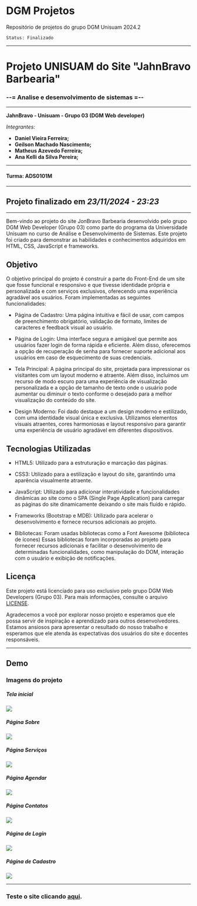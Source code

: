 # DGM Projetos

Repositório de projetos do grupo DGM Unisuam 2024.2

    Status: Finalizado

----------------------------------------------

# Projeto UNISUAM do Site "JahnBravo Barbearia"

### --= Analise e desenvolvimento de sistemas =--

----------------------------------------------
**JahnBravo - Unisuam - Grupo 03 (DGM Web developer)**

*Integrantes:*

- **Daniel Vieira Ferreira;**
- **Geilson Machado Nascimento;**
- **Matheus Azevedo Ferreira;**
- **Ana Kelli da Silva Pereira;**

---

#### Turma: ADS0101M

----------------------------------------------

## Projeto finalizado em *23/11/2024 - 23:23*

----------------------------------------------

Bem-vindo ao projeto do site JonBravo Barbearia desenvolvido pelo grupo DGM Web Developer (Grupo 03) como parte do programa da Universidade Unisuam no curso de Análise e Desenvolvimento de Sistemas. Este projeto foi criado para demonstrar as habilidades e conhecimentos adquiridos em HTML, CSS, JavaScript e frameworks.

## Objetivo

O objetivo principal do projeto é construir a parte do Front-End de um site que fosse funcional e responsivo e que tivesse identidade própria e personalizada e com serviços exclusivos, oferecendo uma experiência agradável aos usuários. Foram implementadas as seguintes funcionalidades:

- Página de Cadastro: Uma página intuitiva e fácil de usar, com campos de preenchimento obrigatório, validação de formato, limites de caracteres e feedback visual ao usuário.

- Página de Login: Uma interface segura e amigável que permite aos usuários fazer login de forma rápida e eficiente. Além disso, oferecemos a opção de recuperação de senha para fornecer suporte adicional aos usuários em caso de esquecimento de suas credenciais.

- Tela Principal: A página principal do site, projetada para impressionar os visitantes com um layout moderno e atraente. Além disso, incluímos um recurso de modo escuro para uma experiência de visualização personalizada e a opção de tamanho de texto onde o usuário pode aumentar ou diminuir o texto conforme o desejado para a melhor visualização do conteúdo do site.

- Design Moderno: Foi dado destaque a um design moderno e estilizado, com uma identidade visual única e exclusiva. Utilizamos elementos visuais atraentes, cores harmoniosas e layout responsivo para garantir uma experiência de usuário agradável em diferentes dispositivos.

## Tecnologias Utilizadas

- HTML5: Utilizado para a estruturação e marcação das páginas.

- CSS3: Utilizado para a estilização e layout do site, garantindo uma aparência visualmente atraente.

- JavaScript: Utilizado para adicionar interatividade e funcionalidades dinâmicas ao site como o SPA (Single Page Application) para carregar as páginas do site dinamicamente deixando o site mais fluído e rápido.

- Frameworks (Bootstrap e MDB): Utilizado para acelerar o desenvolvimento e fornece recursos adicionais ao projeto.

- Bibliotecas: Foram usadas bibliotecas como a Font Awesome (biblioteca de ícones)<!--,  jQuery (biblioteca JavaScript) e iziToast (biblioteca JavaScript para notificações). -->
Essas bibliotecas foram incorporadas ao projeto para fornecer recursos adicionais e facilitar o desenvolvimento de determinadas funcionalidades, como manipulação do DOM, interação com o usuário e exibição de notificações.

<!-- ## Resultados Alcançados

O projeto foi concluído com sucesso, atendendo a todos os requisitos e funcionalidades solicitadas. Com a aplicação dos conhecimentos adquiridos, conseguimos criar um site profissional, funcional e esteticamente agradável. O site oferece uma experiência envolvente aos usuários, destacando a marca Telecall e demonstrando nosso domínio das tecnologias web. -->

## Licença

Este projeto está licenciado para uso exclusivo pelo grupo DGM Web Developers (Grupo 03). Para mais informações, consulte o arquivo [LICENSE](./LICENSE).

Agradecemos a você por explorar nosso projeto e esperamos que ele possa servir de inspiração e aprendizado para outros desenvolvedores. Estamos ansiosos para apresentar o resultado do nosso trabalho e esperamos que ele atenda às expectativas dos usuários do site e docentes responsáveis.

---

## Demo

### Imagens do projeto

##### Tela inicial
<img src="./md-img/home.jpeg">


##### Página Sobre
<img src="./md-img/sobre.jpeg">

##### Página Serviços
<img src="./md-img/servicos.jpeg">

##### Página Agendar
<img src="./md-img/agendar.jpeg">

##### Página Contatos
<img src="./md-img/contatos.jpeg">

##### Página de Login
<img src="./md-img/login.jpeg">

##### Página de Cadastro
<img src="./md-img/cadastro.jpeg">

****

### **Teste o site clicando [aqui](https://johnbravo-dgm.web.app).**
